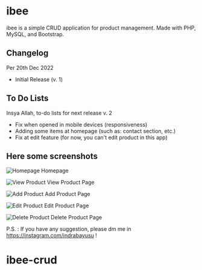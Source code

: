 # ibee
ibee is a simple CRUD application for product management. Made with PHP, MySQL, and Bootstrap.

## Changelog 
Per 20th Dec 2022
- Initial Release (v. 1)

## To Do Lists
Insya Allah, to-do lists for next release
v. 2
- Fix when opened in mobile devices (responsiveness)
- Adding some items at homepage (such as: contact section, etc.)
- Fix at edit feature (for now, you can't edit product in this app)

## Here some screenshots
![Homepage](https://github.com/indrabayusu/ibee-crud/ibee-crud/assets/ibee-home.jpg)
Homepage

![View Product](https://github.com/indrabayusu/ibee-crud/blob/main/assets/ibee-view.jpg)
View Product Page

![Add Product](https://github.com/indrabayusu/ibee-crud/blob/main/assets/ibee-add.jpg)
Add Product Page

![Edit Product](https://github.com/indrabayusu/ibee-crud/blob/main/assets/ibee-edit.jpg)
Edit Product Page

![Delete Product](https://github.com/indrabayusu/ibee-crud/blob/main/assets/ibee-delete.jpg)
Delete Product Page

P.S. : If you have any suggestion, please dm me in https://instagram.com/indrabayusu !

# ibee-crud
